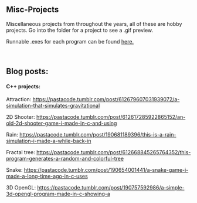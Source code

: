 ## Misc-Projects
Miscellaneous projects from throughout the years, all of these are hobby projects. Go into the folder for a project to see a .gif preview.

Runnable .exes for each program can be found [here.](https://github.com/techiew/Misc-Projects/releases)

&nbsp;

## Blog posts:

#### C++ projects:

Attraction: https://pastacode.tumblr.com/post/612679607031939072/a-simulation-that-simulates-gravitational

2D Shooter: https://pastacode.tumblr.com/post/612617285922865152/an-old-2d-shooter-game-i-made-in-c-and-using

Rain: https://pastacode.tumblr.com/post/190681189396/this-is-a-rain-simulation-i-made-a-while-back-in

Fractal tree: https://pastacode.tumblr.com/post/612668845265764352/this-program-generates-a-random-and-colorful-tree

Snake: https://pastacode.tumblr.com/post/190654001441/a-snake-game-i-made-a-long-time-ago-in-c-uses

3D OpenGL: https://pastacode.tumblr.com/post/190757592986/a-simple-3d-opengl-program-made-in-c-showing-a
